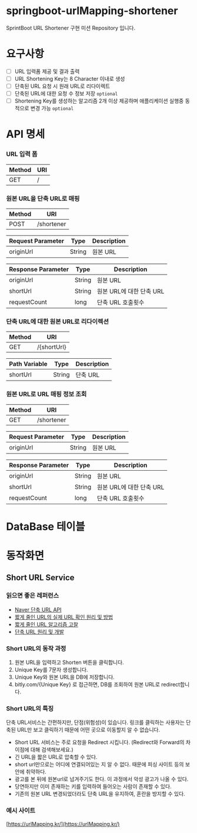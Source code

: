 # springboot-urlMapping-shortener

SprintBoot URL Shortener 구현 미션 Repository 입니다.

# 요구사항

- [ ]  URL 입력폼 제공 및 결과 출력
- [ ]  URL Shortening Key는 8 Character 이내로 생성
- [ ]  단축된 URL 요청 시 원래 URL로 리다이렉트
- [ ]  단축된 URL에 대한 요청 수 정보 저장 `optional`
- [ ]  Shortening Key를 생성하는 알고리즘 2개 이상 제공하며 애플리케이션 실행중 동적으로 변경 가능 `optional`

# API 명세

### URL 입력 폼

| Method | URI |
| --- | --- |
| GET | / |

### 원본 URL을 단축 URL로 매핑

| Method | URI |
| --- | --- |
| POST | /shortener |

| Request Parameter | Type | Description |
| --- | --- | --- |
| originUrl | String | 원본 URL |

| Response Parameter | Type | Description |
| --- | --- | --- |
| originUrl | String | 원본 URL |
| shortUrl | String | 원본 URL에 대한 단축 URL |
| requestCount | long | 단축 URL 호출횟수 |

### 단축 URL에 대한 원본 URL로 리다이렉션

| Method | URI |
| --- | --- |
| GET | /{shortUrl} |

| Path Variable | Type | Description |
| --- | --- | --- |
| shortUrl | String | 단축 URL |

### 원본 URL로 URL 매핑 정보 조회

| Method | URI |
| --- | --- |
| GET | /shortener |

| Request Parameter | Type | Description |
| --- | --- | --- |
| originUrl | String | 원본 URL |

| Response Parameter | Type | Description |
| --- | --- | --- |
| originUrl | String | 원본 URL |
| shortUrl | String | 원본 URL에 대한 단축 URL |
| requestCount | long | 단축 URL 호출횟수 |

# DataBase 테이블

# 동작화면

## Short URL Service

### 읽으면 좋은 레퍼런스

- [Naver 단축 URL API](https://developers.naver.com/docs/utils/shortenurl/)
- [짧게 줄인 URL의 실제 URL 확인 원리 및 방법](https://metalkin.tistory.com/50)
- [짧게 줄인 URL 알고리즘 고찰](https://metalkin.tistory.com/53)
- [단축 URL 원리 및 개발](https://blog.siyeol.com/26)

### Short URL의 동작 과정

1. 원본 URL을 입력하고 Shorten 버튼을 클릭합니다.
2. Unique Key를 7문자 생성합니다.
3. Unique Key와 원본 URL을 DB에 저장합니다.
4. bitly.com/{Unique Key} 로 접근하면, DB를 조회하여 원본 URL로 redirect합니다.

### Short URL의 특징

단축 URL서비스는 간편하지만, 단점(위험성)이 있습니다.
링크를 클릭하는 사용자는 단축된 URL만 보고 클릭하기 때문에 어떤 곳으로 이동할지 알 수 없습니다.

- Short URL 서비스는 주로 요청을 Redirect 시킵니다. (Redirect와 Forward의 차이점에 대해 검색해보세요.)
- 긴 URL을 짧은 URL로 압축할 수 있다.
- short url만으로는 어디에 연결되어있는 지 알 수 없다. 때문에 피싱 사이트 등의 보안에 취약하다.
- 광고를 본 뒤에 원본url로 넘겨주기도 한다. 이 과정에서 악성 광고가 나올 수 있다.
- 당연하지만 이미 존재하는 키를 입력하여 들어오는 사람이 존재할 수 있다.
- 기존의 원본 URL 변경되었더라도 단축 URL을 유지하여, 혼란을 방지할 수 있다.

### 예시 사이트

[https://urlMapping.kr/](https://urlMapping.kr/)
